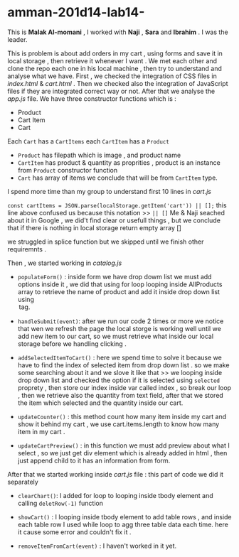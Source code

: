 # amman-201d14-lab14-

This is **Malak Al-momani** , I worked with **Naji** , **Sara** and **Ibrahim** . I was the leader.

This is problem is about add orders in my cart , using forms and save it in local storage , then retrieve it whenever I want .
We met each other and clone the repo each one in his local machine , then try to understand and analyse what we have.
First , we checked the integration of CSS files in *index.html* & *cart.html* . Then we checked also the integration of JavaScript files if they are integrated correct way or not.
After that we analyse the *app.js* file.
We have three constructor functions which is :
- Product
- Cart Item
- Cart

Each `Cart` has a `CartItems`
each `CartItem` has a `Product` 

- `Product` has filepath which is image , and product name
- `CartItem` has product & quantity as proprities , product is an instance from `Product` constructor function 
- `Cart` has array of items we conclude that will be from `CartItem` type.

I spend more time than my group to understand first 10 lines in *cart.js*

`const cartItems = JSON.parse(localStorage.getItem('cart')) || [];`
this line above confused us because this notation >> `|| []`
Me & Naji seached about it in Google , we did't find clear or usefull things , but we conclude that if there is nothing in local storage return empty array []

we struggled in splice function but we skipped until we finish other requiremnts .

Then  , we started working in *catalog.js*
- `populateForm()` : inside form we have drop dowm list we must add options inside it , we did that using for loop looping inside AllProducts array to retrieve the name of product and add it inside drop down list using <option> tag. 

- `handleSubmit(event)`: after we run our code 2 times or more we notice that wen we refresh the page the local storge is working well until we add new item to our cart, so we must retrieve what inside our local storage before we handling clicking .

- `addSelectedItemToCart()` : here we spend time to solve it because we have to find the index of selected item from drop down list . so we make some searching about it and we slove it like that >> we looping inside drop down list and checked the option if it is selected using `selected` proprety , then store our index inside var called index , so break our loop , then we retrieve also the quantity from text field, after that we stored the item which selected and the quantity inside our cart.

- `updateCounter()` : this method count how many item inside my cart and show it behind my cart , we use cart.items.length to know how many item in my cart .

- `updateCartPreview()` : in this function we must add preview about what I select , so we just get div element which is already added in html , then just append child to it has an information from form.

After that we started working inside *cart.js* file :
this part of code we did it separately 
- `clearChart()`: I added for loop to looping inside tbody element and calling `deletRow(-1)` function
- `showCart()` : I looping inside tbody element to add table rows , and inside each table row I used while loop to agg three table data each time. here it cause some error and couldn't fix it .

- `removeItemFromCart(event)` : I haven't worked in it yet.


